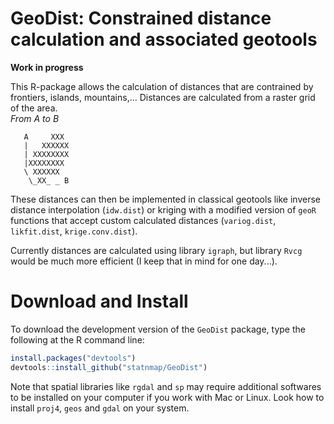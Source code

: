 # GeoDist: Constrained distance calculation and associated geotools

**Work in progress**

This R-package allows the calculation of distances that are contrained by frontiers, islands, mountains,... Distances are calculated from a raster grid of the area.  
_From A to B_
       
       A     XXX
       |   XXXXXX
       | XXXXXXXX
       |XXXXXXXX
       \ XXXXXX
        \_XX_ _ B

These distances can then be implemented in classical geotools like inverse distance interpolation (`idw.dist`) or kriging with a modified version of `geoR` functions that accept custom calculated distances (`variog.dist`, `likfit.dist`, `krige.conv.dist`).

Currently distances are calculated using library `igraph`, but library `Rvcg` would be much more efficient (I keep that in mind for one day...). 

# Download and Install

To download the development version of the `GeoDist` package, type the following at the R command line:

```r
install.packages("devtools")  
devtools::install_github("statnmap/GeoDist")
```

Note that spatial libraries like `rgdal` and `sp` may require additional softwares to be installed on your computer if you work with Mac or Linux. Look how to install `proj4`, `geos` and `gdal` on your system.
